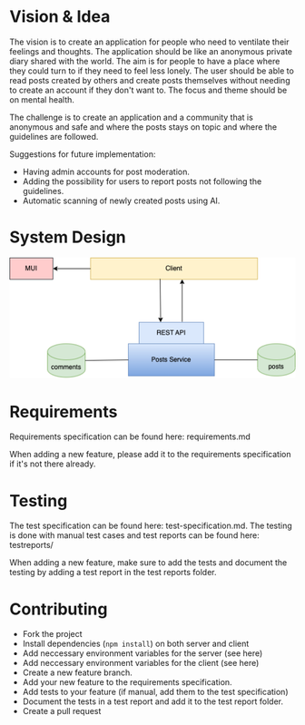 # Vision & Idea

The vision is to create an application for people who need to ventilate their feelings and thoughts. The application should be like an anonymous private diary shared with the world. The aim is for people to have a place where they could turn to if they need to feel less lonely. The user should be able to read posts created by others and create posts themselves without needing to create an account if they don't want to. The focus and theme should be on mental health.

The challenge is to create an application and a community that is anonymous and safe and where the posts stays on topic and where the guidelines are followed.

Suggestions for future implementation:
- Having admin accounts for post moderation.
- Adding the possibility for users to report posts not following the guidelines.
- Automatic scanning of newly created posts using AI.

# System Design
![System Design](./images/system-design.png)

# Requirements

Requirements specification can be found here: requirements.md

When adding a new feature, please add it to the requirements specification if it's not there already.

# Testing

The test specification can be found here: test-specification.md.
The testing is done with manual test cases and test reports can be found here: testreports/

When adding a new feature, make sure to add the tests and document the testing by adding a test report in the test reports folder.

# Contributing

- Fork the project
- Install dependencies (`npm install`) on both server and client
- Add neccessary environment variables for the server (see here)
- Add neccessary environment variables for the client (see here)
- Create a new feature branch.
- Add your new feature to the requirements specification.
- Add tests to your feature (if manual, add them to the test specification)
- Document the tests in a test report and add it to the test report folder.
- Create a pull request
